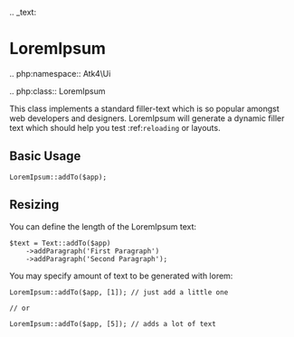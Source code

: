 .. _text:

# LoremIpsum

.. php:namespace:: Atk4\Ui

.. php:class:: LoremIpsum

This class implements a standard filler-text which is so popular amongst web developers and designers.
LoremIpsum will generate a dynamic filler text which should help you test :ref:`reloading` or layouts.

## Basic Usage

```
LoremIpsum::addTo($app);
```

## Resizing

You can define the length of the LoremIpsum text:

```
$text = Text::addTo($app)
    ->addParagraph('First Paragraph')
    ->addParagraph('Second Paragraph');
```


You may specify amount of text to be generated with lorem:

```
LoremIpsum::addTo($app, [1]); // just add a little one

// or

LoremIpsum::addTo($app, [5]); // adds a lot of text
```


